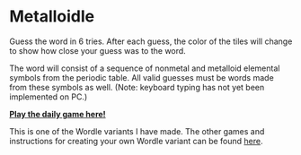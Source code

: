 # Metalloidle

Guess the word in 6 tries. After each guess, the color of the tiles will
change to show how close your guess was to the word.

The word will consist of a sequence of nonmetal and metalloid
elemental symbols from the periodic table. 
All valid guesses must be words made from these symbols as well. 
(Note: keyboard typing has not yet been implemented on PC.)

[**Play the daily game here!**](https://metalloidle.herokuapp.com/)

This is one of the Wordle variants I have made. The other games and instructions for creating your own Wordle variant can be found [here](https://github.com/Compsciler/Wordle-With-Score-Database/).
